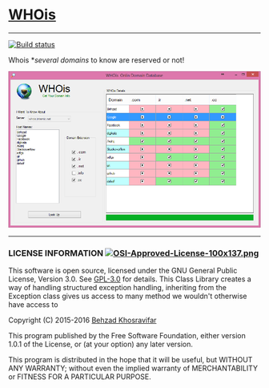 # [WHOis](https://github.com/Behzadkhosravifar/WHOis)
----------------------
[![Build status](https://ci.appveyor.com/api/projects/status/t1k1cklv1q6ndymg?svg=true)](https://ci.appveyor.com/project/Behzadkhosravifar/whois)

Whois **several domains* to know are reserved or not!

![Capture](https://raw.githubusercontent.com/Behzadkhosravifar/WHOis/master/img/screenshut.png)


--------------------------
### LICENSE INFORMATION      [![OSI-Approved-License-100x137.png](http://opensource.org/trademarks/opensource/OSI-Approved-License-100x137.png)](http://opensource.org/licenses/GPL-3.0.html)

This software is open source, licensed under the GNU General Public License, Version 3.0.
See [GPL-3.0](http://opensource.org/licenses/GPL-3.0.html) for details.
This Class Library creates a way of handling structured exception handling,
inheriting from the Exception class gives us access to many method
we wouldn't otherwise have access to
                  
Copyright (C) 2015-2016 [Behzad Khosravifar](mailto:Behzad.Khosravifar@Gmail.com)

This program published by the Free Software Foundation,
either version 1.0.1 of the License, or (at your option) any later version.

This program is distributed in the hope that it will be useful,
but WITHOUT ANY WARRANTY; without even the implied warranty of
MERCHANTABILITY or FITNESS FOR A PARTICULAR PURPOSE.

